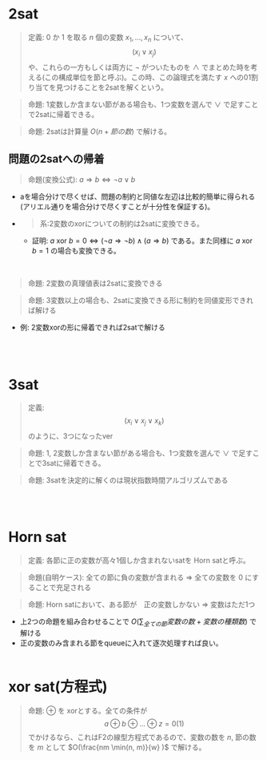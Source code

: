 # 2sat
> 定義: $0$ か $1$ を取る $n$ 個の変数 $x_1, \dots, x_n$ について、  
> $$(x_i \lor x_j)$$
> や、これらの一方もしくは両方に $\lnot$ がついたものを $\land$ でまとめた時を考える(この構成単位を節と呼ぶ)。この時、この論理式を満たす $x$ への01割り当てを見つけることを2satを解くという。

> 命題: 1変数しか含まない節がある場合も、1つ変数を選んで $\lor$ で足すことで2satに帰着できる。


> 命題: 2satは計算量 $O(n + 節の数)$ で解ける。


## 問題の2satへの帰着

> 命題(変換公式): $a \Rightarrow b ⇔ \lnot a \lor b$
- aを場合分けで尽くせば、問題の制約と同値な左辺は比較的簡単に得られる(アリエル通りを場合分けで尽くすことが十分性を保証する)。
- >系:2変数のxorについての制約は2satに変換できる。
    - 証明:  $a \text{ xor } b = 0 ⇔ (\lnot a \Rightarrow \lnot b) \land (a \Rightarrow b)$ である。また同様に $a \text{ xor } b = 1$ の場合も変換できる。


<br>

> 命題: 2変数の真理値表は2satに変換できる 

> 命題: 3変数以上の場合も、2satに変換できる形に制約を同値変形できれば解ける
- 例: 2変数xorの形に帰着できれば2satで解ける

<br><br>

# 3sat
> 定義: 
> $$(x_i \lor x_j \lor x_k)$$ 
> のように、3つになったver

> 命題: 1, 2変数しか含まない節がある場合も、1つ変数を選んで $\lor$ で足すことで3satに帰着できる。

> 命題: 3satを決定的に解くのは現状指数時間アルゴリズムである

<br><br>

# Horn sat
> 定義: 各節に正の変数が高々1個しか含まれないsatを Horn satと呼ぶ。

> 命題(自明ケース): 全ての節に負の変数が含まれる $\Rightarrow$ 全ての変数を $0$ にすることで充足される

> 命題: Horn satにおいて、ある節が　正の変数しかない $\Rightarrow$ 変数はただ1つ

- 上2つの命題を組み合わせることで $O(\sum_{全ての節} 変数の数 + 変数の種類数)$ で解ける
- 正の変数のみ含まれる節をqueueに入れて逐次処理すれば良い。
<br><br>

# xor sat(方程式)
> 命題: $\oplus$ を xorとする。全ての条件が  
> $$a \oplus b \oplus ... \oplus z = 0 (1)$$
> でかけるなら、これはF2の線型方程式であるので、変数の数を $n$, 節の数を $m$ として $O(\frac{nm \min(n, m)}{w} )$ で解ける。